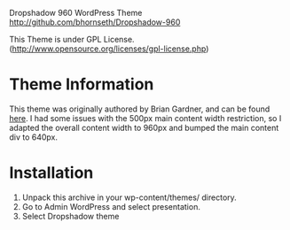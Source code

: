 Dropshadow 960 WordPress Theme
http://github.com/bhornseth/Dropshadow-960

This Theme is under GPL License. (http://www.opensource.org/licenses/gpl-license.php)

# Theme Information #
This theme was originally authored by Brian Gardner, and can be found [here](http://www.briangardner.com/themes/dropshadow-wordpress-theme.htm). I had some issues
with the 500px main content width restriction, so I adapted the overall content width to 960px
and bumped the main content div to 640px.

# Installation #
1. Unpack this archive in your wp-content/themes/ directory.
2. Go to Admin WordPress and select presentation.
3. Select Dropshadow theme

